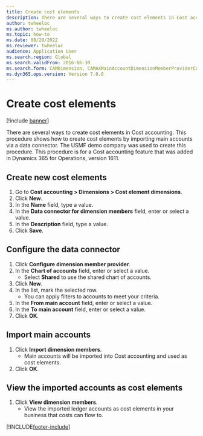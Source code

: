 ```yaml
---
title: Create cost elements
description: There are several ways to create cost elements in Cost accounting. Learn about how to create new cost elements and configure data connectors.
author: twheeloc
ms.author: twheeloc
ms.topic: how-to
ms.date: 08/29/2022
ms.reviewer: twheeloc
audience: Application User
ms.search.region: Global
ms.search.validFrom: 2016-06-30
ms.search.form: CAMDimension, CAMAXMainAccountDimensionMemberProviderConfiguration, CAMDimensionMember
ms.dyn365.ops.version: Version 7.0.0
---
```


# Create cost elements 

[!include [banner](../../includes/banner.md)]

There are several ways to create cost elements in Cost accounting. This procedure shows how to create cost elements by importing main accounts via a data connector. The USMF demo company was used to create this procedure. This procedure is for a Cost accounting feature that was added in Dynamics 365 for Operations, version 1611.


## Create new cost elements
1. Go to **Cost accounting > Dimensions > Cost element dimensions**.
2. Click **New**.
3. In the **Name** field, type a value.
4. In the **Data connector for dimension members** field, enter or select a value.
5. In the **Description** field, type a value.
6. Click **Save**.

## Configure the data connector
1. Click **Configure dimension member provider**.
2. In the **Chart of accounts** field, enter or select a value.
    * Select **Shared** to use the shared chart of accounts.  
3. Click **New**.
4. In the list, mark the selected row.
    * You can apply filters to accounts to meet your criteria.  
5. In the **From main account** field, enter or select a value.
6. In the **To main account** field, enter or select a value.
7. Click **OK**.

## Import main accounts
1. Click **Import dimension members**.
    * Main accounts will be imported into Cost accounting and used as cost elements.  
2. Click **OK**.

## View the imported accounts as cost elements
1. Click **View dimension members**.
    * View the imported ledger accounts as cost elements in your business that costs can flow to.  



[!INCLUDE[footer-include](../../../includes/footer-banner.md)]
